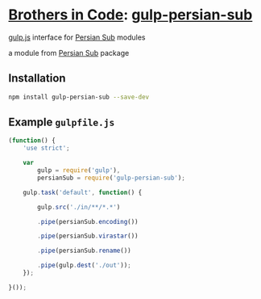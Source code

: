 # [Brothers in Code](https://github.com/brothersincode): [gulp-persian-sub](https://www.npmjs.com/package/gulp-persian-sub)

[gulp.js](http://gulpjs.com/) interface for [Persian Sub](https://github.com/brothersincode/persian-sub) modules

a module from [Persian Sub](https://github.com/brothersincode/persian-sub) package

## Installation

``` sh
npm install gulp-persian-sub --save-dev
```

## Example `gulpfile.js`

```javascript
(function() {
    'use strict';

    var
        gulp = require('gulp'),
		persianSub = require('gulp-persian-sub');

    gulp.task('default', function() {

        gulp.src('./in/**/*.*')

        .pipe(persianSub.encoding())

        .pipe(persianSub.virastar())

        .pipe(persianSub.rename())

        .pipe(gulp.dest('./out'));
    });

}());
```
